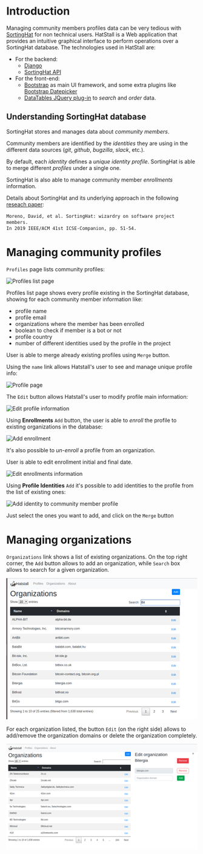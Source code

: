 # Introduction

Managing community members profiles data can be very tedious with [SortingHat](https://github.com/chaoss/grimoirelab-sortinghat) for non technical users. HatStall is a Web application that provides an intuitive graphical interface to perform 
operations over a SortingHat database. The technologies used in HatStall are:
* For the backend:
  * [Django](https://www.djangoproject.com/)
  * [SortingHat API](https://github.com/chaoss/grimoirelab-sortinghat)
* For the front-end:
  * [Bootstrap](http://getbootstrap.com/) as main UI framework, and some extra plugins like [Bootstrap Datepicker](https://github.com/uxsolutions/bootstrap-datepicker/)
  * [DataTables JQuery plug-in](https://datatables.net/) to *search* and *order* data.

## Understanding SortingHat database

SortingHat stores and manages data about *community members*.

Community members are identified by the *identities* they are using in the different data sources (*git*, *github*, *bugzilla*, *slack*, etc.).

By default, each *identity* defines a *unique identity profile*. SortingHat is able to merge different *profiles* under a single one.

SortingHat is also able to manage community member *enrollments* information.

Details about SortingHat and its underlying approach in the following [reseach paper](https://www.researchgate.net/publication/331088184_SortingHat_Wizardry_on_Software_Project_Members):
``` 
Moreno, David, et al. SortingHat: wizardry on software project members. 
In 2019 IEEE/ACM 41st ICSE-Companion, pp. 51-54.
```

# Managing community profiles

`Profiles` page lists community profiles:

![Profiles list page](img/profiles.jpg)

Profiles list page shows every profile existing in the SortingHat database, showing for each community member information like:
* profile name
* profile email
* organizations where the member has been enrolled
* boolean to check if member is a bot or not
* profile country
* number of different identities used by the profile in the project

User is able to merge already existing profiles using `Merge` button.

Using the `name` link allows Hatstall's user to see and manage unique profile info:

![Profile page](img/profile.jpg)

The `Edit` button allows Hatstall's user to modify profile main information:

![Edit profile information](img/profile-edit.jpg)

Using **Enrollments** `Add` button, the user is able to *enroll* the profile to existing organizations in the database:

![Add enrollment](img/profile-enroll.jpg)

It's also possible to *un-enroll* a profile from an organization.

User is able to edit enrollment initial and final date.

![Edit enrollments information](img/profile-enrollments-edit.jpg)

Using **Profile Identities** `Add` it's possible to add identities to the profile from the list of existing ones:

![Add identity to community member profile](img/profile-add-identity.jpg)

Just select the ones you want to add, and click on the `Merge` button

# Managing organizations

`Organizations` link shows a list of existing organizations. On the top right corner, the `Add` button allows to add an organization, while `Search` box allows to search for a given organization.

![Organizations list](img/organizations.png)

For each organization listed, the button `Edit` (on the right side) allows to add/remove the organization domains or delete the organization completely.

![Addingg organizations](img/organizations-add.png)
